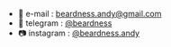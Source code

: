 - 💌 e-mail : beardness.andy@gmail.com
- 💬 telegram : [@beardness](https://t.me/beardness)
- 📷 instagram : [@beardness.andy](https://www.instagram.com/beardness.andy)
